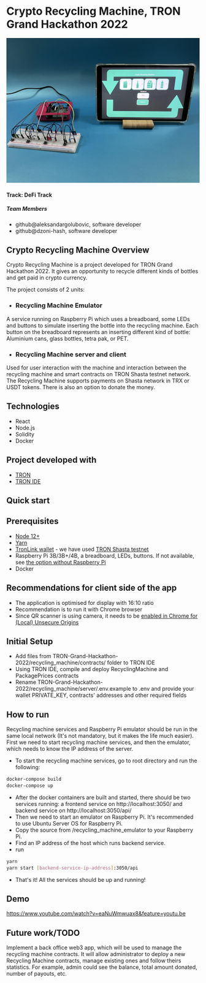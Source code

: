 # Crypto Recycling Machine, TRON Grand Hackathon 2022

<div align="center">
    <img src = "IMG_0273.jpg" width = "800px"/>
</div>

#### Track: DeFi Track

##### Team Members
- github@aleksandargolubovic, software developer
- github@dzoni-hash, software developer

## Crypto Recycling Machine Overview
Crypto Recycling Machine is a project developed for TRON Grand Hackathon 2022. It gives an opportunity to recycle different kinds of bottles and get paid in crypto currency.

The project consists of 2 units:
* ### Recycling Machine Emulator

A service running on Raspberry Pi which uses a breadboard, some LEDs and buttons to simulate inserting the bottle into the recycling machine. Each button on the breadboard represents an inserting different kind of bottle: Aluminium cans, glass bottles, tetra pak, or PET.

* ### Recycling Machine server and client

Used for user interaction with the machine and interaction between the recycling machine and smart contracts on TRON Shasta testnet network. The Recycling Machine supports payments on Shasta network in TRX or USDT tokens. There is also an option to donate the money.

## Technologies
* React
* Node.js
* Solidity
* Docker

## Project developed with
* [TRON](https://developers.tron.network/)
* [TRON IDE](https://www.tronide.io/)


## Quick start

## Prerequisites
* [Node 12+](https://nodejs.org/en/download/)
* [Yarn](https://classic.yarnpkg.com/en/docs/install/)
* [TronLink wallet](https://www.tronlink.org/) - we have used [TRON Shasta testnet](https://shasta.tronscan.org/#/)
* Raspberry Pi 3B/3B+/4B, a breadboard, LEDs, buttons. If not available, see [the option without Raspberry Pi](https://github.com/dzoni-hash/TRON-Grand-Hackathon-2022/tree/main/recycling_machine_emulator#option-without-a-raspberry-pi)
* Docker

## Recommendations for client side of the app

- The application is optimised for display with 16:10 ratio
- Recommendation is to run it with Chrome browser
- Since QR scanner is using camera, it needs to be [enabled in Chrome for (Local) Unsecure Origins](https://medium.com/@Carmichaelize/enabling-the-microphone-camera-in-chrome-for-local-unsecure-origins-9c90c3149339)

## Initial Setup

- Add files from TRON-Grand-Hackathon-2022/recycling_machine/contracts/ folder to TRON IDE
- Using TRON IDE, compile and deploy RecyclingMachine and PackagePrices contracts
- Rename TRON-Grand-Hackathon-2022/recycling_machine/server/.env.example to .env and provide your wallet PRIVATE_KEY, contracts' addresses and other required fields


## How to run

Recycling machine services and Raspberry Pi emulator should be run in the same local network (It's not mandatory, but it makes the life much easier).
First we need to start recycling machine services, and then the emulator, which needs to know the IP address of the server.

- To start the recycling machine services, go to root directory and run the following:
```bash
docker-compose build
docker-compose up
```
- After the docker containers are built and started, there should be two services running: a frontend service on http://localhost:3050/ and backend service on http://localhost:3050/api/
- Then we need to start an emulator on Raspberry Pi. It's recommended to use Ubuntu Server OS for Raspberry Pi.
- Copy the source from /recycling_machine_emulator to your Raspberry Pi.
- Find an IP address of the host which runs backend service.
- run
```bash
yarn
yarn start [backend-service-ip-address]:3050/api
```
- That's it! All the services should be up and running!

## Demo
https://www.youtube.com/watch?v=eaNuWmwuax8&feature=youtu.be

## Future work/TODO
Implement a back office web3 app, which will be used to manage the recycling machine contracts. It will allow administrator to deploy a new Recycling Machine contracts, manage existing ones and follow theirs statistics. For example, admin could see the balance, total amount donated, number of payouts, etc.
